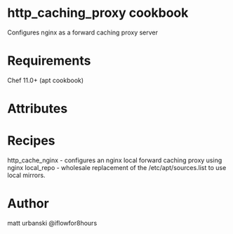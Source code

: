 # http_caching_proxy cookbook
Configures nginx as a forward caching proxy server

# Requirements
Chef 11.0+ (apt cookbook)

# Attributes

# Recipes
http_cache_nginx - configures an nginx local forward caching proxy using nginx 
local_repo - wholesale replacement of the /etc/apt/sources.list to use local mirrors.

# Author
matt urbanski
@iflowfor8hours
